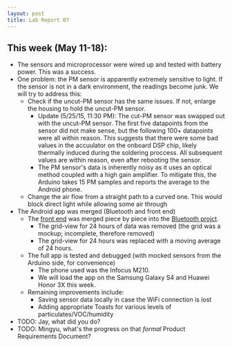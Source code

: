 ```yaml
---
layout: post
title: Lab Report 07
---
```

## This week (May 11-18):
* The sensors and microprocessor were wired up and tested with battery power.  This was a success.
* One problem: the PM sensor is apparently extremely sensitive to light.  If the sensor is not in a dark environment, the readings become junk.  We will try to address this:
  * Check if the uncut-PM sensor has the same issues.  If not, enlarge the housing to hold the uncut-PM sensor.
    * Update (5/25/15, 11:30 PM): The cut-PM sensor was swapped out with the uncut-PM sensor.  The first five datapoints from       the sensor did not make sense, but the following 100+ datapoints were all within reason.  This suggests that there were       some bad values in the accuulator on the onboard DSP chip, likely thermally induced during the soldering proccess.  All       subsequent values are within reason, even after rebooting the sensor.
    * The PM sensor's data is inherently noisy as it uses an optical method coupled with a high gain amplifier.  To mitigate       this, the Arduino takes 15 PM samples and reports the average to the Android phone.
  * Change the air flow from a straight path to a curved one.  This would block direct light while allowing some air through
* The Android app was merged (Bluetooth and front end)
  * The [front end](https://github.com/amberMZ/atomSPHERE) was merged piece by piece into the [Bluetooth projct](https://github.com/kaysoky/PREvent/tree/android).
    * The grid-view for 24 hours of data was removed (the grid was a mockup; incomplete, therefore removed)
    * The grid-view for 24 hours was replaced with a moving average of 24 hours.
  * The full app is tested and debugged (with mocked sensors from the Arduino side, for convenience)
    * The phone used was the Infocus M210.
    * We will load the app on the Samsung Galaxy S4 and Huawei Honor 3X this week.
  * Remaining improvements include:
    * Saving sensor data locally in case the WiFi connection is lost
    * Adding appropriate Toasts for various levels of particulates/VOC/humidity
* TODO: Jay, what did you do?
* TODO: Mingyu, what's the progress on that _formal_ Product Requirements Document?
